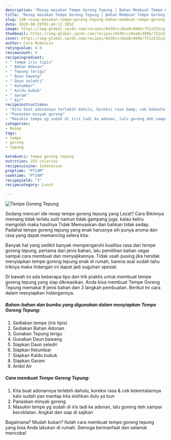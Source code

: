 ```yaml
---
description: "Resep masakan Tempe Goreng Tepung | Bahan Membuat Tempe Goreng Tepung Yang Bisa Manjain Lidah"
title: "Resep masakan Tempe Goreng Tepung | Bahan Membuat Tempe Goreng Tepung Yang Bisa Manjain Lidah"
slug: 320-resep-masakan-tempe-goreng-tepung-bahan-membuat-tempe-goreng-tepung-yang-bisa-manjain-lidah
date: 2020-08-29T01:44:17.305Z
image: https://img-global.cpcdn.com/recipes/0430ccc8ea8c498b/751x532cq70/tempe-goreng-tepung-foto-resep-utama.jpg
thumbnail: https://img-global.cpcdn.com/recipes/0430ccc8ea8c498b/751x532cq70/tempe-goreng-tepung-foto-resep-utama.jpg
cover: https://img-global.cpcdn.com/recipes/0430ccc8ea8c498b/751x532cq70/tempe-goreng-tepung-foto-resep-utama.jpg
author: Cora McKenzie
ratingvalue: 4.9
reviewcount: 4
recipeingredient:
- " tempe iris tipis"
- " Bahan Adonan"
- " Tepung terigu"
- " Daun bawang"
- " Daun seledri"
- " Ketumbar"
- " Kaldu bubuk"
- " Garam"
- " Air"
recipeinstructions:
- "Kita buat adonannya terlebih dahulu, koreksi rasa &amp; cek kekentalannya kalo sudah pas mantap kita sisihkan dulu ya bun"
- "Panaskan minyak goreng"
- "Masukin tempe yg sudah di iris tadi ke adonan, lalu goreng deh sampai kecoklatan. Angkat dan siap di sajikan"
categories:
- Resep
tags:
- tempe
- goreng
- tepung

katakunci: tempe goreng tepung 
nutrition: 253 calories
recipecuisine: Indonesian
preptime: "PT14M"
cooktime: "PT34M"
recipeyield: "3"
recipecategory: Lunch

---
```



![Tempe Goreng Tepung](https://img-global.cpcdn.com/recipes/0430ccc8ea8c498b/751x532cq70/tempe-goreng-tepung-foto-resep-utama.jpg)

Sedang mencari ide resep tempe goreng tepung yang Lezat? Cara Bikinnya memang tidak terlalu sulit namun tidak gampang juga. kalau keliru mengolah maka hasilnya Tidak Memuaskan dan bahkan tidak sedap. Padahal tempe goreng tepung yang enak harusnya sih punya aroma dan rasa yang dapat memancing selera kita.



Banyak hal yang sedikit banyak mempengaruhi kualitas rasa dari tempe goreng tepung, pertama dari jenis bahan, lalu pemilihan bahan segar sampai cara membuat dan menyajikannya. Tidak usah pusing jika hendak menyiapkan tempe goreng tepung enak di rumah, karena asal sudah tahu triknya maka hidangan ini dapat jadi suguhan spesial.


Di bawah ini ada beberapa tips dan trik praktis untuk membuat tempe goreng tepung yang siap dikreasikan. Anda bisa membuat Tempe Goreng Tepung memakai 9 jenis bahan dan 3 langkah pembuatan. Berikut ini cara dalam menyiapkan hidangannya.

<!--inarticleads1-->

##### Bahan-bahan dan bumbu yang digunakan dalam menyiapkan Tempe Goreng Tepung:

1. Sediakan  tempe (iris tipis)
1. Sediakan  Bahan Adonan
1. Gunakan  Tepung terigu
1. Gunakan  Daun bawang
1. Siapkan  Daun seledri
1. Siapkan  Ketumbar
1. Siapkan  Kaldu bubuk
1. Siapkan  Garam
1. Ambil  Air




<!--inarticleads2-->

##### Cara membuat Tempe Goreng Tepung:

1. Kita buat adonannya terlebih dahulu, koreksi rasa &amp; cek kekentalannya kalo sudah pas mantap kita sisihkan dulu ya bun
1. Panaskan minyak goreng
1. Masukin tempe yg sudah di iris tadi ke adonan, lalu goreng deh sampai kecoklatan. Angkat dan siap di sajikan




Bagaimana? Mudah bukan? Itulah cara membuat tempe goreng tepung yang bisa Anda lakukan di rumah. Semoga bermanfaat dan selamat mencoba!
